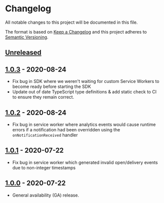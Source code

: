 # Changelog

All notable changes to this project will be documented in this file.

The format is based on [Keep a Changelog](http://keepachangelog.com/en/1.0.0/)
and this project adheres to [Semantic Versioning](http://semver.org/spec/v2.0.0.html).

## [Unreleased](https://github.com/pusher/push-notifications-web/compare/1.0.3...HEAD)

## [1.0.3](https://github.com/pusher/push-notifications-web/compare/1.0.2...1.0.3) - 2020-08-24
 - Fix bug in SDK where we weren't waiting for custom Service Workers to become
   ready before starting the SDK
 - Update out of date TypeScript type definitions & add static check to CI
   to ensure they remain correct.

## [1.0.2](https://github.com/pusher/push-notifications-web/compare/1.0.1...1.0.2) - 2020-08-24
- Fix bug in service worker where analytics events would cause runtime errors
  if a notification had been overridden using the `onNotificationReceived` handler

## [1.0.1](https://github.com/pusher/push-notifications-web/compare/1.0.0...1.0.1) - 2020-07-22
- Fix bug in service worker which generated invalid open/delivery events due to
  non-integer timestamps

## [1.0.0](https://github.com/pusher/push-notifications-web/compare/0.9.0...1.0.0) - 2020-07-22
- General availability (GA) release.
